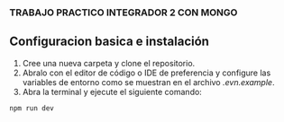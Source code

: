 ### TRABAJO PRACTICO INTEGRADOR 2 CON MONGO

## Configuracion basica e instalación

1. Cree una nueva carpeta y clone el repositorio.
2. Abralo con el editor de código o IDE de preferencia y configure las variables de entorno como se muestran en el archivo _.evn.example_.
3. Abra la terminal y ejecute el siguiente comando:
```bash
npm run dev
```

